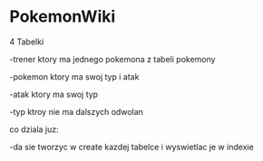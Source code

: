 # PokemonWiki

4 Tabelki 

-trener ktory ma jednego pokemona z tabeli pokemony 

-pokemon ktory ma swoj typ i atak

-atak ktory ma swoj typ

-typ ktroy nie ma dalszych odwolan

co dziala juz:

-da sie tworzyc w create  kazdej tabelce i wyswietlac je w indexie 
